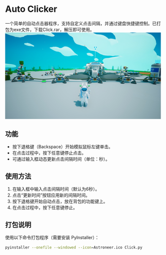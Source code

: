 # Auto Clicker

一个简单的自动点击器程序，支持自定义点击间隔，并通过键盘快捷键控制。已打包为exe文件，下载Click.rar，解压即可使用。
![流水线](流水线.jpg)

## 功能
- 按下退格键（Backspace）开始模拟鼠标左键单击。
- 在点击过程中，按下任意键停止点击。
- 可通过输入框动态更新点击间隔时间（单位：秒）。

## 使用方法
1. 在输入框中输入点击间隔时间（默认为6秒）。
2. 点击“更新时间”按钮应用新的间隔时间。
3. 按下退格键开始自动点击，放在背包的功能键上。
4. 在点击过程中，按下任意键停止。

## 打包说明
使用以下命令打包程序（需要安装 PyInstaller）：
```bash
pyinstaller --onefile --windowed --icon=Astroneer.ico Click.py